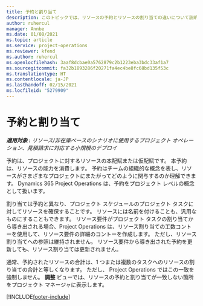 ```yaml
---
title: 予約と割り当て
description: このトピックでは、リソースの予約とリソースの割り当ての違いについて説明します。
author: ruhercul
manager: Annbe
ms.date: 01/08/2021
ms.topic: article
ms.service: project-operations
ms.reviewer: kfend
ms.author: ruhercul
ms.openlocfilehash: 3aaf8dcbae0a5762879c2b1223eba3bdc33af1a7
ms.sourcegitcommit: fa32b1893286f20271fa4ec4be8fc68bd135f53c
ms.translationtype: HT
ms.contentlocale: ja-JP
ms.lasthandoff: 02/15/2021
ms.locfileid: "5279909"
---
```

# <a name="bookings-vs-assignments"></a>予約と割り当て

_**適用対象 :** リソース/非在庫ベースのシナリオに使用するプロジェクト オペレーション、見積請求に対応する小規模のデプロイ_

予約は、プロジェクトに対するリソースの本配賦または仮配賦です。 本予約は、リソースの能力を消費します。 予約はチームの組織的な概念を表し、リソースがさまざまなプロジェクトにまたがってどのように関与するのか理解できます。 Dynamics 365 Project Operations は、予約をプロジェクト レベルの概念として扱います。 

割り当ては予約と異なり、プロジェクト スケジュールのプロジェクト タスクに対してリソースを確保することです。 リソースには名前を付けることも、汎用なものにすることもできます。  リソース要件がプロジェクト タスクの割り当てから導き出される場合、Project Operations は、リソース割り当ての工数コントーを使用して、リソース要件の詳細のコントーを作成します。 ただし、リソース割り当てへの参照は維持されません。 リソース要件から導き出された予約を更新しても、リソース割り当ては更新されません。

通常、予約されたリソースの合計は、1 つまたは複数のタスクへのリソースの割り当ての合計と等しくなります。 ただし、 Project Operations ではこの一致を強制しません。 **調整** ビューでは、リソースの予約と割り当てが一致しない箇所をプロジェクト マネージャに表示します。




[!INCLUDE[footer-include](../includes/footer-banner.md)]